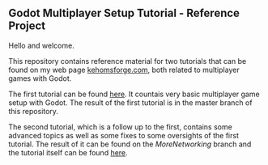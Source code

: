 ## Godot Multiplayer Setup Tutorial - Reference Project

Hello and welcome.

This repository contains reference material for two tutorials that can be found on my web page [kehomsforge.com](http://kehomsforge.com), both related to multiplayer games with Godot.

The first tutorial can be found [here](http://kehomsforge.com/tutorials/multi/gdMultiplayerSetup). It countais very basic multiplayer game setup with Godot. The result of the first tutorial is in the master branch of this repository.

The second tutorial, which is a follow up to the first, contains some advanced topics as well as some fixes to some oversights of the first tutorial. The result of it can be found on the *MoreNetworking* branch and the tutorial itself can be found [here](http://kehomsforge.com/tutorials/multi/gdMoreNetworking).
